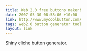 ```yaml
---
title: Web 2.0 free buttons maker!
date: 2007-05-30 08:58:06 +10:00
link: http://www.mycoolbutton.com/
tags: web2.0 button generator tool
layout: link
---
```

Shiny cliche button generator.
